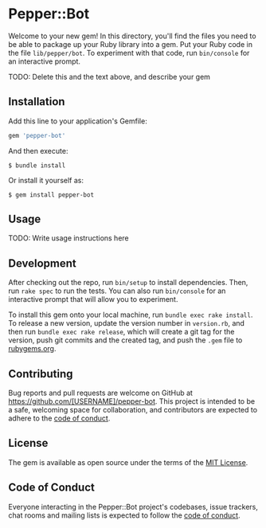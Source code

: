# Pepper::Bot

Welcome to your new gem! In this directory, you'll find the files you need to be able to package up your Ruby library into a gem. Put your Ruby code in the file `lib/pepper/bot`. To experiment with that code, run `bin/console` for an interactive prompt.

TODO: Delete this and the text above, and describe your gem

## Installation

Add this line to your application's Gemfile:

```ruby
gem 'pepper-bot'
```

And then execute:

    $ bundle install

Or install it yourself as:

    $ gem install pepper-bot

## Usage

TODO: Write usage instructions here

## Development

After checking out the repo, run `bin/setup` to install dependencies. Then, run `rake spec` to run the tests. You can also run `bin/console` for an interactive prompt that will allow you to experiment.

To install this gem onto your local machine, run `bundle exec rake install`. To release a new version, update the version number in `version.rb`, and then run `bundle exec rake release`, which will create a git tag for the version, push git commits and the created tag, and push the `.gem` file to [rubygems.org](https://rubygems.org).

## Contributing

Bug reports and pull requests are welcome on GitHub at https://github.com/[USERNAME]/pepper-bot. This project is intended to be a safe, welcoming space for collaboration, and contributors are expected to adhere to the [code of conduct](https://github.com/[USERNAME]/pepper-bot/blob/master/CODE_OF_CONDUCT.md).

## License

The gem is available as open source under the terms of the [MIT License](https://opensource.org/licenses/MIT).

## Code of Conduct

Everyone interacting in the Pepper::Bot project's codebases, issue trackers, chat rooms and mailing lists is expected to follow the [code of conduct](https://github.com/[USERNAME]/pepper-bot/blob/master/CODE_OF_CONDUCT.md).
